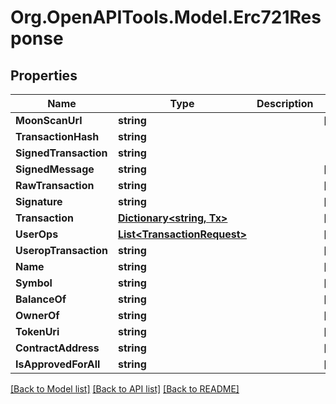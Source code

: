 # Org.OpenAPITools.Model.Erc721Response

## Properties

Name | Type | Description | Notes
------------ | ------------- | ------------- | -------------
**MoonScanUrl** | **string** |  | [optional] 
**TransactionHash** | **string** |  | 
**SignedTransaction** | **string** |  | 
**SignedMessage** | **string** |  | [optional] 
**RawTransaction** | **string** |  | [optional] 
**Signature** | **string** |  | [optional] 
**Transaction** | [**Dictionary&lt;string, Tx&gt;**](Tx.md) |  | [optional] 
**UserOps** | [**List&lt;TransactionRequest&gt;**](TransactionRequest.md) |  | [optional] 
**UseropTransaction** | **string** |  | [optional] 
**Name** | **string** |  | [optional] 
**Symbol** | **string** |  | [optional] 
**BalanceOf** | **string** |  | [optional] 
**OwnerOf** | **string** |  | [optional] 
**TokenUri** | **string** |  | [optional] 
**ContractAddress** | **string** |  | [optional] 
**IsApprovedForAll** | **string** |  | [optional] 

[[Back to Model list]](../README.md#documentation-for-models) [[Back to API list]](../README.md#documentation-for-api-endpoints) [[Back to README]](../README.md)

